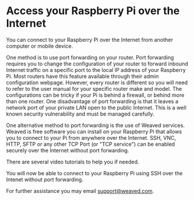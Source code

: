 # Access your Raspberry Pi over the Internet

You can connect to your Raspberry Pi over the Internet from another computer or mobile device.  

One method is to use port forwarding on your router.   Port forwarding requires you to change the configuration of your router to forward inbound Internet traffic on a specific port to the local IP address of your Raspberry Pi.  Most routers have this feature available through their admin configuration webpage.  However, every router is different so you will need to refer to the user manual for your specific router make and model.  The configurations can be tricky if your Pi is behind a firewall, or behind more than one router.  One disadvantage of port forwarding is that it leaves a network port of your private LAN open to the public Internet.  This is a well known security vulnerability and must be managed carefully.

One alternative method to port forwarding is the use of Weaved services.  Weaved is free software you can install on your Raspberry Pi that allows you to connect to your Pi from anywhere over the Internet.  SSH, VNC, HTTP, SFTP or any other TCP Port (or "TCP service") can be enabled securely over the Internet without port forwarding.



There are several video tutorials to help you if needed.

You will now be able to connect to your Raspberry Pi using SSH over the Intenet without port forwarding.

For further assistance you may email support@weaved.com.

